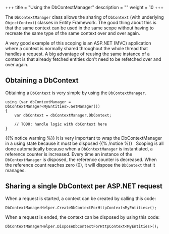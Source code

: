 +++
title = "Using the DbContextManager" 
description = ""
weight = 10
+++

The `DbContextManager` class allows the sharing of `DbContext` (with underlying `ObjectContext`) classes in Entity Framework. The good thing about this is that the same context can be used in the same scope without having to recreate the same type of the same context over and over again.

A very good example of this scoping is an ASP.NET (MVC) application where a context is normally shared throughout the whole thread that handles a request. A big advantage of reusing the same instance of a context is that already fetched entities don't need to be refetched over and over again.

## Obtaining a DbContext

Obtaining a `DbContext` is very simple by using the `DbContextManager`.

```
using (var dbContextManager = DbContextManager<MyEntities>.GetManager())
{
    var dbContext = dbContextManager.DbContext;
 
    // TODO: handle logic with dbContext here
}
```

{{% notice warning %}}
It is very important to wrap the DbContextManager in a using state because it must be disposed
{{% /notice %}}
 
Scoping is all done automatically because when a `DbContextManager` is instantiated, a reference counter is increased. Every time an instance of the `DbContextManager` is disposed, the reference counter is decreased. When the reference count reaches zero (0), it will dispose the `DbContext` that it manages.

## Sharing a single DbContext per ASP.NET request

When a request is started, a context can be created by calling this code:

```
DbContextManagerHelper.CreateDbContextForHttpContext<MyEntities>();
```

When a request is ended, the context can be disposed by using this code:

```
DbContextManagerHelper.DisposeDbContextForHttpContext<MyEntities>();
```